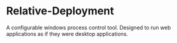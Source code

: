 Relative-Deployment
===================

A configurable windows process control tool. Designed to run web applications as if they were desktop applications.
